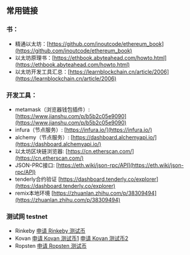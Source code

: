 ## 常用链接



### 书：

- 精通以太坊：[https://github.com/inoutcode/ethereum_book](https://github.com/inoutcode/ethereum_book)
- 以太坊原理书：[https://ethbook.abyteahead.com/howto.html](https://ethbook.abyteahead.com/howto.html)
- 以太坊开发工具汇总：[https://learnblockchain.cn/article/2006](https://learnblockchain.cn/article/2006)

### 开发工具：

- metamask（浏览器钱包插件）: [https://www.jianshu.com/p/b5b2c05e9090](https://www.jianshu.com/p/b5b2c05e9090)
- infura（节点服务）: [https://infura.io/](https://infura.io/)
- alchemy（节点服务）: [https://dashboard.alchemyapi.io/](https://dashboard.alchemyapi.io/)
- 以太坊区块链浏览器: [https://cn.etherscan.com/](https://cn.etherscan.com/)
- JSON-PRC接口: [https://eth.wiki/json-rpc/API](https://eth.wiki/json-rpc/API)
- tenderly合约验证 [https://dashboard.tenderly.co/explorer](https://dashboard.tenderly.co/explorer)
- remix本地环境 [https://zhuanlan.zhihu.com/p/38309494](https://zhuanlan.zhihu.com/p/38309494)

### 测试网 testnet

- Rinkeby [申请 Rinkeby 测试币](https://faucet.rinkeby.io/)
- Kovan [申请 Kovan 测试币1](https://linkfaucet.protofire.io/kovan) [申请 Kovan 测试币2](https://faucet.kovan.network/)
- Ropsten [申请 Ropsten 测试币](https://faucet.metamask.io/)

